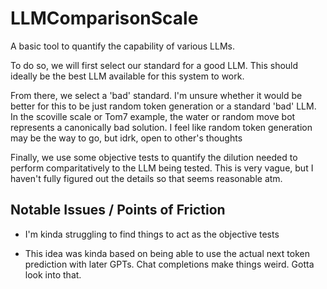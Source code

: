 # LLMComparisonScale
 
A basic tool to quantify the capability of various LLMs.

To do so, we will first select our standard for a good LLM. This should ideally be the best LLM available for this system to work.

From there, we select a 'bad' standard. I'm unsure whether it would be better for this to be just random token generation or a standard 'bad' LLM. In the scoville scale or Tom7 example, the water or random move bot represents a canonically bad solution. I feel like random token generation may be the way to go, but idrk, open to other's thoughts

Finally, we use some objective tests to quantify the dilution needed to perform comparitatively to the LLM being tested. This is very vague, but I haven't fully figured out the details so that seems reasonable atm.

## Notable Issues / Points of Friction

- I'm kinda struggling to find things to act as the objective tests

- This idea was kinda based on being able to use the actual next token prediction with later GPTs. Chat completions make things weird. Gotta look into that.